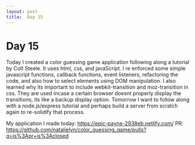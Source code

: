 ```yaml
---
layout: post
title:  Day 15
---
```


# Day 15

Today I created a color guessing game application following along a tutorial by Colt Steele. It uses html, css, and javaScript.
I re enforced some simple javascript functions, callback functions, event listeners, refactoring the code, and also how to select elements using DOM manipulation.
I also learned why its important to include webkit-transition and moz-transition in css. They are used incase a  certain browser doesnt properly display the transitions, its like a backup display option.
Tomorrow I want to follow along with a node.js/express tutorial and perhaps build a server from scratch again to re-solidify that process.

My application I made today: https://epic-payne-2938eb.netlify.com/
PR: https://github.com/natalielyn/color_guessing_game/pulls?q=is%3Apr+is%3Aclosed